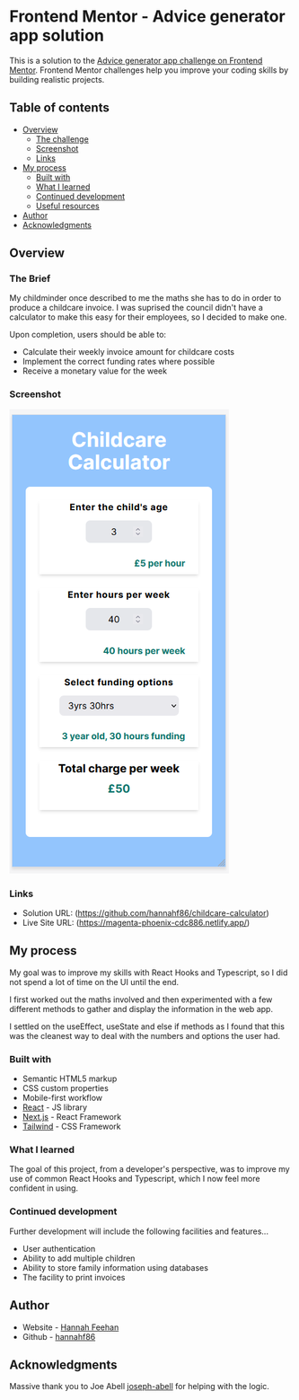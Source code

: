 # Frontend Mentor - Advice generator app solution

This is a solution to the [Advice generator app challenge on Frontend Mentor](https://www.frontendmentor.io/challenges/advice-generator-app-QdUG-13db). Frontend Mentor challenges help you improve your coding skills by building realistic projects.

## Table of contents

- [Overview](#overview)
  - [The challenge](#the-challenge)
  - [Screenshot](#screenshot)
  - [Links](#links)
- [My process](#my-process)
  - [Built with](#built-with)
  - [What I learned](#what-i-learned)
  - [Continued development](#continued-development)
  - [Useful resources](#useful-resources)
- [Author](#author)
- [Acknowledgments](#acknowledgments)

## Overview

### The Brief

My childminder once described to me the maths she has to do in order to produce a childcare invoice. I was suprised the council didn't have a calculator to make this easy for their employees, so I decided to make one.

Upon completion, users should be able to:

- Calculate their weekly invoice amount for childcare costs
- Implement the correct funding rates where possible
- Receive a monetary value for the week

### Screenshot

![](./childcareCalc.png)

### Links

- Solution URL: (https://github.com/hannahf86/childcare-calculator)
- Live Site URL: (https://magenta-phoenix-cdc886.netlify.app/)

## My process

My goal was to improve my skills with React Hooks and Typescript, so I did not spend a lot of time on the UI until the end.

I first worked out the maths involved and then experimented with a few different methods to gather and display the information in the web app.

I settled on the useEffect, useState and else if methods as I found that this was the cleanest way to deal with the numbers and options the user had.

### Built with

- Semantic HTML5 markup
- CSS custom properties
- Mobile-first workflow
- [React](https://reactjs.org/) - JS library
- [Next.js](https://nextjs.org/) - React Framework
- [Tailwind](https://tailwindcss.com/) - CSS Framework

### What I learned

The goal of this project, from a developer's perspective, was to improve my use of common React Hooks and Typescript, which I now feel more confident in using.

### Continued development

Further development will include the following facilities and features...
- User authentication
- Ability to add multiple children
- Ability to store family information using databases
- The facility to print invoices

## Author

- Website - [Hannah Feehan](https://www.hannahfeehan.com)
- Github - [hannahf86](https://github.com/hannahf86)

## Acknowledgments

Massive thank you to Joe Abell [joseph-abell](https://github.com/joseph-abell) for helping with the logic.
